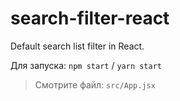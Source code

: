 # search-filter-react
Default search list filter in React.

Для запуска: `npm start` / `yarn start`<br>

> Смотрите файл: `src/App.jsx`